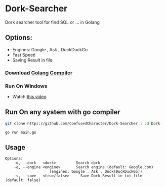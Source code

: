 # Dork-Searcher
Dork searcher tool for find SQL or ... in Golang

## Options:
* Engines: Google , Ask , DuckDuckGo
* Fast Speed
* Saving Result in file

### Download [Golang Compiler](https://go.dev/dl/)

### Run On Windows

* Watch [this video](https://raw.githubusercontent.com/ConfusedCharacter/Dork-Searcher/main/help.mp4)

## Run On any system with go compiler

```bash
git clone https://github.com/ConfusedCharacter/Dork-Searcher ; cd Dork-Searcher
```

```
go run main.go
```

## Usage

```
Options:
	-d, --dork   <dork>         Search dork
	-e, --engine <engine>       Search engine (default: Google.com)
				    (engines: Google , Ask , Duck(DuckDuckGo))	
	-s, --save   <true/false>     Save Dork Result in txt file (default: false)
```
